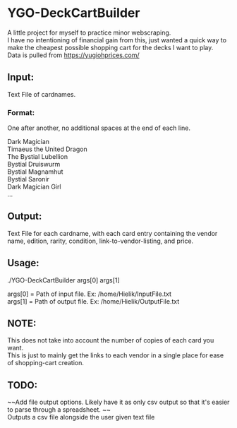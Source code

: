 # YGO-DeckCartBuilder

A little project for myself to practice minor webscraping.  
I have no intentioning of financial gain from this, just wanted a quick way to make the cheapest possible shopping cart for the decks I want to play.  
Data is pulled from https://yugiohprices.com/  

## Input:
Text File of cardnames.  
### Format:
One after another, no additional spaces at the end of each line.  

Dark Magician  
Timaeus the United Dragon  
The Bystial Lubellion  
Bystial Druiswurm  
Bystial Magnamhut  
Bystial Saronir  
Dark Magician Girl  
...  

## Output:
Text File for each cardname, with each card entry containing the vendor name, edition, rarity, condition, link-to-vendor-listing, and price.  

## Usage:
./YGO-DeckCartBuilder args[0] args[1]

args[0] = Path of input file. Ex: /home/Hielik/InputFile.txt  
args[1] = Path of output file. Ex: /home/Hielik/OutputFile.txt  

## NOTE:
This does not take into account the number of copies of each card you want.   
This is just to mainly get the links to each vendor in a single place for ease of shopping-cart creation.  

## TODO:
~~Add file output options. Likely have it as only csv output so that it's easier to parse through a spreadsheet. ~~  
Outputs a csv file alongside the user given text file
